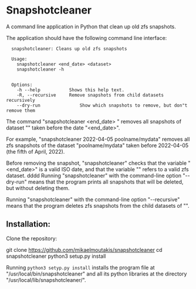 # Snapshotcleaner
A command line application in Python that clean up old zfs snapshots. 

The application should have the following command line interface:

```
  snapshotcleaner: Cleans up old zfs snapshots

  Usage:
    snapshotcleaner <end_date> <dataset>
    snapshotcleaner -h


  Options:
    -h --help     		Shows this help text.
    -R, --recursive		Remove snapshots from child datasets recursively
    --dry-run				Show which snapshots to remove, but don"t remove them
```

The command "snapshotcleaner <end_date> <dataset>" removes all snapshots of
dataset "<dataset>" taken before the date "<end_date>". 

For example, "snapshotcleaner 2022-04-05 poolname/mydata" removes all zfs snapshots
of the dataset "poolname/mydata" taken before 2022-04-05 (the fifth of April, 2022). 

Before removing the snapshot, "snapshotcleaner" checks that the variable "<end_date>"
is a valid ISO date, and that the variable "<dataset>" refers to a valid zfs dataset. 
dddd
Running "snapshotcleaner" with the command-line option "--dry-run" means that the program
prints all snapshots that will be deleted, but without deleting them. 

Running "snapshotcleaner" with the command-line option "--recursive" means that the program
deletes zfs snapshots from the child datasets of "<dataset>". 


## Installation:
Clone the repository:
  
  git clone https://github.com/mikaelmoutakis/snapshotcleaner
  cd snapshotcleaner
  python3 setup.py install
  
Running `python3 setyp.py install` installs the program file at "/usr/local/bin/snapshotcleaner" and all its python libraries at the directory "/usr/local/lib/snapshotcleaner/".

